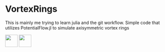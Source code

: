 # VortexRings
This is mainly me trying to learn julia and the git workflow. 
Simple code that utilizes PotentialFlow.jl to simulate axisymmetric vortex rings 

<img src="jl_CFzHikMGNI.gif" width="40" height="40" />
<img src="VortexRings.gif" width="40" height="40" />
